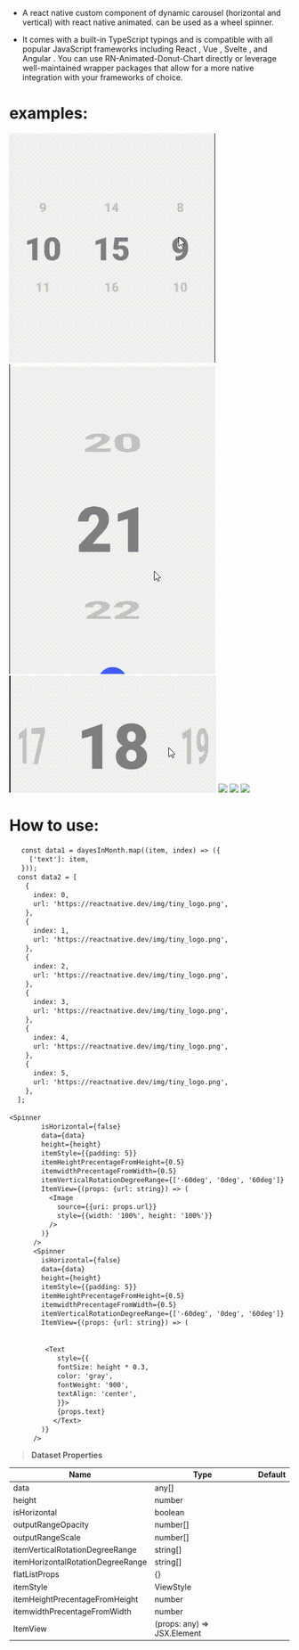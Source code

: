- A react native custom component of dynamic carousel (horizontal and vertical) with react native animated. can be used as a wheel spinner.

- It comes with a built-in TypeScript typings and is compatible with all popular JavaScript frameworks including React , Vue , Svelte , and Angular . You can use RN-Animated-Donut-Chart directly or leverage well-maintained wrapper packages that allow for a more native integration with your frameworks of choice.

# examples:

![](./assets/videos/1.gif)
![](./assets/videos/2.gif)
![](./assets/videos/3.gif)
![](./assets/videos/4.gif)
![](./assets/videos/5.gif)
![](./assets/videos/6.gif)

# How to use:

```
   const data1 = dayesInMonth.map((item, index) => ({
     ['text']: item,
   }));
  const data2 = [
    {
      index: 0,
      url: 'https://reactnative.dev/img/tiny_logo.png',
    },
    {
      index: 1,
      url: 'https://reactnative.dev/img/tiny_logo.png',
    },
    {
      index: 2,
      url: 'https://reactnative.dev/img/tiny_logo.png',
    },
    {
      index: 3,
      url: 'https://reactnative.dev/img/tiny_logo.png',
    },
    {
      index: 4,
      url: 'https://reactnative.dev/img/tiny_logo.png',
    },
    {
      index: 5,
      url: 'https://reactnative.dev/img/tiny_logo.png',
    },
  ];

<Spinner
        isHorizontal={false}
        data={data}
        height={height}
        itemStyle={{padding: 5}}
        itemHeightPrecentageFromHeight={0.5}
        itemwidthPrecentageFromWidth={0.5}
        itemVerticalRotationDegreeRange={['-60deg', '0deg', '60deg']}
        ItemView={(props: {url: string}) => (
          <Image
            source={{uri: props.url}}
            style={{width: '100%', height: '100%'}}
          />
        )}
      />
      <Spinner
        isHorizontal={false}
        data={data}
        height={height}
        itemStyle={{padding: 5}}
        itemHeightPrecentageFromHeight={0.5}
        itemwidthPrecentageFromWidth={0.5}
        itemVerticalRotationDegreeRange={['-60deg', '0deg', '60deg']}
        ItemView={(props: {url: string}) => (


         <Text
            style={{
            fontSize: height * 0.3,
            color: 'gray',
            fontWeight: '900',
            textAlign: 'center',
            }}>
            {props.text}
           </Text>
        )}
      />
```

> **Dataset Properties**

| Name                              | Type                        | Default |
| --------------------------------- | --------------------------- | ------- |
| data                              | any[]                       |
| height                            | number                      |
| isHorizontal                      | boolean                     |
| outputRangeOpacity                | number[]                    |
| outputRangeScale                  | number[]                    |
| itemVerticalRotationDegreeRange   | string[]                    |
| itemHorizontalRotationDegreeRange | string[]                    |
| flatListProps                     | {}                          |
| itemStyle                         | ViewStyle                   |
| itemHeightPrecentageFromHeight    | number                      |
| itemwidthPrecentageFromWidth      | number                      |
| ItemView                          | (props: any) => JSX.Element |
